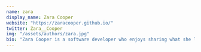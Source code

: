 ```yaml
---
name: zara
display_name: Zara Cooper
website: "https://zaracooper.github.io/"
twitter: Zara__Cooper
img: "/assets/authors/zara.jpg"
bio: "Zara Cooper is a software developer who enjoys sharing what she learns with others. She mostly works with Angular, React, Go, and Ruby. Her interests include open source, system design, and technical writing. When she’s got time to spare, she enjoys reading a good book over a cup of hot cocoa."
---
```

